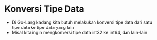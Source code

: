 # Konversi Tipe Data

- Di Go-Lang kadang kita butuh melakukan konversi tipe data dari satu tipe data ke tipe data yang lain
- Misal kita ingin mengkonversi tipe data int32 ke int64, dan lain-lain
